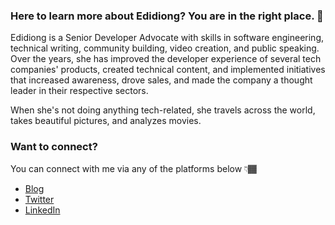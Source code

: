 ### Here to learn more about Edidiong? You are in the right place. 💛

Edidiong is a Senior Developer Advocate with skills in software engineering, technical writing, community building, video creation, and public speaking. Over the years, she has improved the developer experience of several tech companies' products, created technical content, and implemented initiatives that increased awareness, drove sales, and made the company a thought leader in their respective sectors.

When she's not doing anything tech-related, she travels across the world, takes beautiful pictures, and analyzes movies.

### Want to connect? 

You can connect with me via any of the platforms below 👇🏾
-   [Blog](https://edidiongasikpo.com/)
-   [Twitter](https://twitter.com/Didicodes)
-   [LinkedIn](https://www.linkedin.com/in/edidiong-asikpo)
